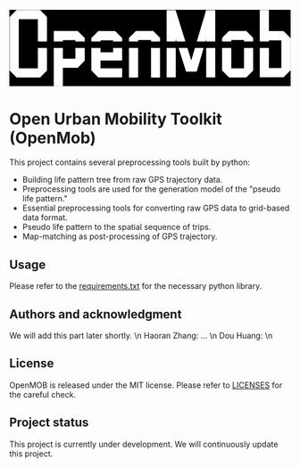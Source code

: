 ![Open Urban Mobility Toolkit (OpenMob)](/figures/title.png)
# Open Urban Mobility Toolkit (OpenMob)

This project contains several preprocessing tools built by python:
* Building life pattern tree from raw GPS trajectory data.
* Preprocessing tools are used for the generation model of the "pseudo life pattern." 
* Essential preprocessing tools for converting raw GPS data to grid-based data format.
* Pseudo life pattern to the spatial sequence of trips.
* Map-matching as post-processing of GPS trajectory.


## Usage
Please refer to the [requirements.txt](requirements.txt) for the necessary python library.

## Authors and acknowledgment
We will add this part later shortly. \n
Haoran Zhang: ... \n
Dou Huang: \n

## License
OpenMOB is released under the MIT license. Please refer to [LICENSES](LICENSE) for the careful check.

## Project status
This project is currently under development. We will continuously update this project.